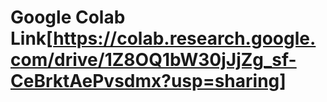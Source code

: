# Google Colab Link[https://colab.research.google.com/drive/1Z8OQ1bW30jJjZg_sf-CeBrktAePvsdmx?usp=sharing]

